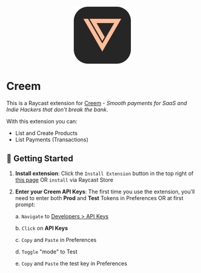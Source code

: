 <p align="center">
    <img src="./assets/extension_icon.png" width="150" height="150" />
</p>


# Creem

This is a Raycast extension for [Creem](https://www.creem.io/) - _Smooth payments for SaaS and Indie Hackers that don't break the bank_.

With this extension you can:

- List and Create Products
- List Payments (Transactions)

## 🚀 Getting Started

1. **Install extension**: Click the `Install Extension` button in the top right of [this page](https://www.raycast.com/xmok/creem) OR `install` via Raycast Store

2. **Enter your Creem API Keys**: The first time you use the extension, you'll need to enter both **Prod** and **Test** Tokens in Preferences OR at first prompt:

    a. `Navigate` to  [Developers > API Keys](https://www.creem.io/dashboard/developers)

    b. `Click` on **API Keys**

    c. `Copy` and `Paste` in Preferences

    d. `Toggle` "mode" to Test

    e. `Copy` and `Paste` the test key in Preferences